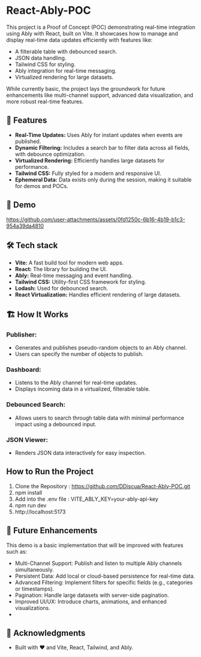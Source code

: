 # React-Ably-POC

This project is a Proof of Concept (POC) demonstrating real-time integration using Ably with React, built on Vite. It showcases how to manage and display real-time data updates efficiently with features like:

- A filterable table with debounced search.
- JSON data handling.
- Tailwind CSS for styling.
- Ably integration for real-time messaging.
- Virtualized rendering for large datasets.

While currently basic, the project lays the groundwork for future enhancements like multi-channel support, advanced data visualization, and more robust real-time features.

## 🚀 Features

- **Real-Time Updates:** Uses Ably for instant updates when events are published.
- **Dynamic Filtering:**
  Includes a search bar to filter data across all fields, with debounce optimization.
- **Virtualized Rendering:**
  Efficiently handles large datasets for performance.
- **Tailwind CSS:** Fully styled for a modern and responsive UI.
- **Ephemeral Data:** Data exists only during the session, making it suitable for demos and POCs.

## 🎥 Demo

https://github.com/user-attachments/assets/0fd1250c-6b16-4b19-b1c3-954a39da4810

## 🛠️ Tech stack

- **Vite:** A fast build tool for modern web apps.
- **React:** The library for building the UI.
- **Ably:** Real-time messaging and event handling.
- **Tailwind CSS:** Utility-first CSS framework for styling.
- **Lodash:** Used for debounced search.
- **React Virtualization:** Handles efficient rendering of large datasets.

## 🏗️ How It Works

### Publisher:

- Generates and publishes pseudo-random objects to an Ably channel.
- Users can specify the number of objects to publish.

### Dashboard:

- Listens to the Ably channel for real-time updates.
- Displays incoming data in a virtualized, filterable table.

### Debounced Search:

- Allows users to search through table data with minimal performance impact using a debounced input.

### JSON Viewer:

- Renders JSON data interactively for easy inspection.

## How to Run the Project

1. Clone the Repository : https://github.com/DDiscua/React-Ably-POC.git
2. npm install
3. Add into the .env file : VITE_ABLY_KEY=your-ably-api-key
4. npm run dev
5. http://localhost:5173

## 📖 Future Enhancements

This demo is a basic implementation that will be improved with features such as:

- Multi-Channel Support: Publish and listen to multiple Ably channels simultaneously.
- Persistent Data: Add local or cloud-based persistence for real-time data.
- Advanced Filtering: Implement filters for specific fields (e.g., categories or timestamps).
- Pagination: Handle large datasets with server-side pagination.
- Improved UI/UX: Introduce charts, animations, and enhanced visualizations.
-

## 🌟 Acknowledgments

- Built with ❤️ and Vite, React, Tailwind, and Ably.
